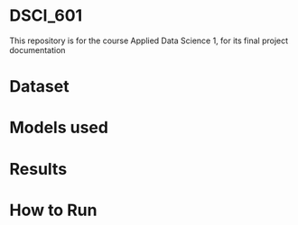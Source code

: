 # DSCI_601

This repository is for the course Applied Data Science 1, for its final project documentation


# Dataset



# Models used




# Results





# How to Run
